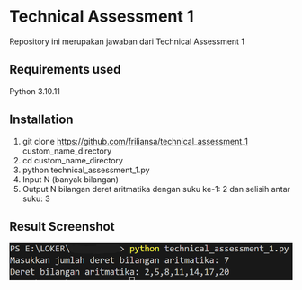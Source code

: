 # Technical Assessment 1
Repository ini merupakan jawaban dari Technical Assessment 1

## Requirements used
Python 3.10.11

## Installation
1. git clone https://github.com/friliansa/technical_assessment_1 custom_name_directory
2. cd custom_name_directory
3. python technical_assessment_1.py
4. Input N (banyak bilangan)
5. Output N bilangan deret aritmatika dengan suku ke-1: 2 dan selisih antar suku: 3

## Result Screenshot

![Screenshot Proyek](assets/image.png)
